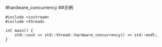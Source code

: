 #hardware_concurrency
##示例

	#include <iostream>
	#include <thread>
	
	int main() {
	    std::cout << std::thread::hardware_concurrency() << std::endl;
	}